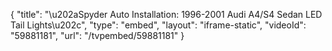 {
    "title": "\u202aSpyder Auto Installation: 1996-2001 Audi A4\/S4 Sedan LED Tail Lights\u202c",
    "type": "embed",
    "layout": "iframe-static",
    "videoId": "59881181",
    "url": "\/tvpembed\/59881181"
}